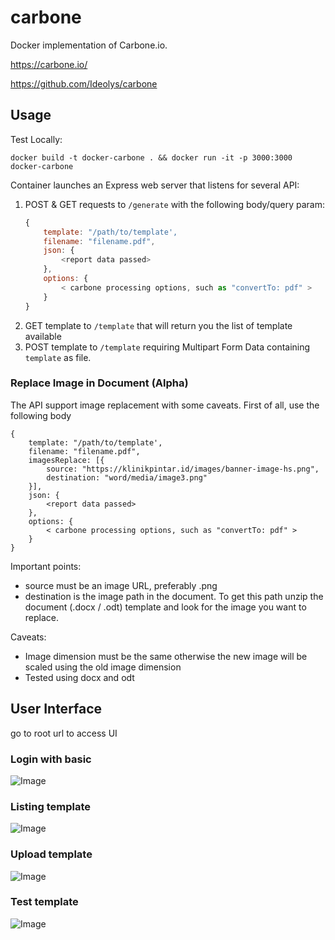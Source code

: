 # carbone

Docker implementation of Carbone.io. 

https://carbone.io/

https://github.com/Ideolys/carbone

## Usage

Test Locally:

    docker build -t docker-carbone . && docker run -it -p 3000:3000 docker-carbone

Container launches an Express web server that listens for several API:

1. POST & GET requests to `/generate` with the following body/query param:
    ```javascript
    {
        template: "/path/to/template',
        filename: "filename.pdf",
        json: {
            <report data passed>
        },
        options: {
            < carbone processing options, such as "convertTo: pdf" >
        }
    }
    ```
2. GET template to `/template` that will return you the list of template available
3. POST template to `/template` requiring Multipart Form Data containing `template` as file.

### Replace Image in Document (Alpha)

The API support image replacement with some caveats. First of all, use the following body
```
{
    template: "/path/to/template',
    filename: "filename.pdf",
    imagesReplace: [{
        source: "https://klinikpintar.id/images/banner-image-hs.png",
        destination: "word/media/image3.png"
    }],
    json: {
        <report data passed>
    },
    options: {
        < carbone processing options, such as "convertTo: pdf" >
    }
}
```

Important points:
- source must be an image URL, preferably .png
- destination is the image path in the document. To get this path unzip the document (.docx / .odt) template and look for the image you want to replace.

Caveats:
- Image dimension must be the same otherwise the new image will be scaled using the old image dimension
- Tested using docx and odt

## User Interface
go to root url to access UI
### Login with basic
![Image](https://www.btklsby.go.id/images/placeholder/basic.png)
### Listing template
![Image](https://www.btklsby.go.id/images/placeholder/basic.png)
### Upload template
![Image](https://www.btklsby.go.id/images/placeholder/basic.png)
### Test template
![Image](https://www.btklsby.go.id/images/placeholder/basic.png)
